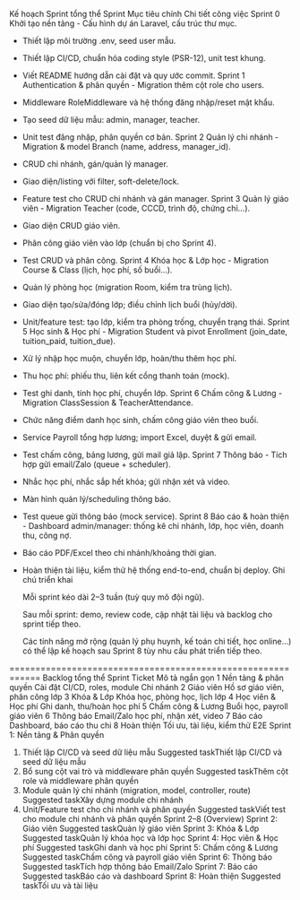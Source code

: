 Kế hoạch Sprint tổng thể
Sprint	Mục tiêu chính	Chi tiết công việc
Sprint 0	Khởi tạo nền tảng	- Cấu hình dự án Laravel, cấu trúc thư mục.
- Thiết lập môi trường .env, seed user mẫu.
- Thiết lập CI/CD, chuẩn hóa coding style (PSR-12), unit test khung.
- Viết README hướng dẫn cài đặt và quy ước commit.
Sprint 1	Authentication & phân quyền	- Migration thêm cột role cho users.
- Middleware RoleMiddleware và hệ thống đăng nhập/reset mật khẩu.
- Tạo seed dữ liệu mẫu: admin, manager, teacher.
- Unit test đăng nhập, phân quyền cơ bản.
Sprint 2	Quản lý chi nhánh	- Migration & model Branch (name, address, manager_id).
- CRUD chi nhánh, gán/quản lý manager.
- Giao diện/listing với filter, soft-delete/lock.
- Feature test cho CRUD chi nhánh và gán manager.
Sprint 3	Quản lý giáo viên	- Migration Teacher (code, CCCD, trình độ, chứng chỉ…).
- Giao diện CRUD giáo viên.
- Phân công giáo viên vào lớp (chuẩn bị cho Sprint 4).
- Test CRUD và phân công.
Sprint 4	Khóa học & Lớp học	- Migration Course & Class (lịch, học phí, số buổi…).
- Quản lý phòng học (migration Room, kiểm tra trùng lịch).
- Giao diện tạo/sửa/đóng lớp; điều chỉnh lịch buổi (hủy/dời).
- Unit/feature test: tạo lớp, kiểm tra phòng trống, chuyển trạng thái.
Sprint 5	Học sinh & Học phí	- Migration Student và pivot Enrollment (join_date, tuition_paid, tuition_due).
- Xử lý nhập học muộn, chuyển lớp, hoàn/thu thêm học phí.
- Thu học phí: phiếu thu, liên kết cổng thanh toán (mock).
- Test ghi danh, tính học phí, chuyển lớp.
Sprint 6	Chấm công & Lương	- Migration ClassSession & TeacherAttendance.
- Chức năng điểm danh học sinh, chấm công giáo viên theo buổi.
- Service Payroll tổng hợp lương; import Excel, duyệt & gửi email.
- Test chấm công, bảng lương, gửi mail giả lập.
Sprint 7	Thông báo	- Tích hợp gửi email/Zalo (queue + scheduler).
- Nhắc học phí, nhắc sắp hết khóa; gửi nhận xét và video.
- Màn hình quản lý/scheduling thông báo.
- Test queue gửi thông báo (mock service).
Sprint 8	Báo cáo & hoàn thiện	- Dashboard admin/manager: thống kê chi nhánh, lớp, học viên, doanh thu, công nợ.
- Báo cáo PDF/Excel theo chi nhánh/khoảng thời gian.
- Hoàn thiện tài liệu, kiểm thử hệ thống end-to-end, chuẩn bị deploy.
Ghi chú triển khai

    Mỗi sprint kéo dài 2–3 tuần (tuỳ quy mô đội ngũ).

    Sau mỗi sprint: demo, review code, cập nhật tài liệu và backlog cho sprint tiếp theo.

    Các tính năng mở rộng (quản lý phụ huynh, kế toán chi tiết, học online…) có thể lập kế hoạch sau Sprint 8 tùy nhu cầu phát triển tiếp theo.
    
    
============================================================
Backlog tổng thể
Sprint	Ticket	Mô tả ngắn gọn
1	Nền tảng & phân quyền	Cài đặt CI/CD, roles, module Chi nhánh
2	Giáo viên	Hồ sơ giáo viên, phân công lớp
3	Khóa & Lớp	Khóa học, phòng học, lịch lớp
4	Học viên & Học phí	Ghi danh, thu/hoàn học phí
5	Chấm công & Lương	Buổi học, payroll giáo viên
6	Thông báo	Email/Zalo học phí, nhận xét, video
7	Báo cáo	Dashboard, báo cáo thu chi
8	Hoàn thiện	Tối ưu, tài liệu, kiểm thử E2E
Sprint 1: Nền tảng & Phân quyền
1. Thiết lập CI/CD và seed dữ liệu mẫu
Suggested taskThiết lập CI/CD và seed dữ liệu mẫu
2. Bổ sung cột vai trò và middleware phân quyền
Suggested taskThêm cột role và middleware phân quyền
3. Module quản lý chi nhánh (migration, model, controller, route)
Suggested taskXây dựng module chi nhánh
4. Unit/Feature test cho chi nhánh và phân quyền
Suggested taskViết test cho module chi nhánh và phân quyền
Sprint 2–8 (Overview)
Sprint 2: Giáo viên
Suggested taskQuản lý giáo viên
Sprint 3: Khóa & Lớp
Suggested taskQuản lý khóa học và lớp học
Sprint 4: Học viên & Học phí
Suggested taskGhi danh và học phí
Sprint 5: Chấm công & Lương
Suggested taskChấm công và payroll giáo viên
Sprint 6: Thông báo
Suggested taskTích hợp thông báo Email/Zalo
Sprint 7: Báo cáo
Suggested taskBáo cáo và dashboard
Sprint 8: Hoàn thiện
Suggested taskTối ưu và tài liệu

